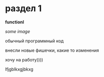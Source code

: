 # раздел 1

**functionl**

*some image*

обычный программный код

внесли новые фишечки, какие то изменения

хочу на работу))))

lfjgblkxgjbkxg